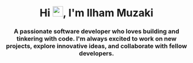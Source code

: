 <h1 align="center">Hi <img src="https://media.giphy.com/media/hvRJCLFzcasrR4ia7z/giphy.gif" width="28">, I'm Ilham Muzaki</h1>

###

<h3 align="center">A passionate software developer who loves building and tinkering with code. I'm always excited to work on new projects, explore innovative ideas, and collaborate with fellow developers.</h3>
